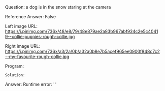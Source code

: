Question: a dog is in the snow staring at the camera

Reference Answer: False

Left image URL: https://i.pinimg.com/736x/48/e8/79/48e879ae2a83b967abf934c2e5c40419--collie-puppies-rough-collie.jpg

Right image URL: https://i.pinimg.com/736x/a3/2a/0b/a32a0b8e7b5acef965ee0900f848c7c2--my-favourite-rough-collie.jpg

Program:

```
Solution:
```
Answer: Runtime error: ''

